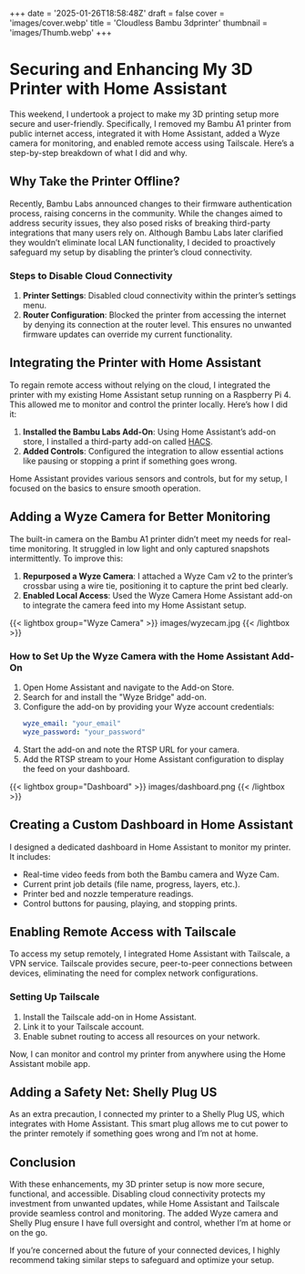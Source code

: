 +++
date = '2025-01-26T18:58:48Z'
draft = false
cover = 'images/cover.webp'
title = 'Cloudless Bambu 3dprinter'
thumbnail = 'images/Thumb.webp'
+++


# Securing and Enhancing My 3D Printer with Home Assistant

This weekend, I undertook a project to make my 3D printing setup more secure and user-friendly. Specifically, I removed my Bambu A1 printer from public internet access, integrated it with Home Assistant, added a Wyze camera for monitoring, and enabled remote access using Tailscale. Here’s a step-by-step breakdown of what I did and why.

## Why Take the Printer Offline?

Recently, Bambu Labs announced changes to their firmware authentication process, raising concerns in the community. While the changes aimed to address security issues, they also posed risks of breaking third-party integrations that many users rely on. Although Bambu Labs later clarified they wouldn’t eliminate local LAN functionality, I decided to proactively safeguard my setup by disabling the printer’s cloud connectivity.

### Steps to Disable Cloud Connectivity
1. **Printer Settings**: Disabled cloud connectivity within the printer’s settings menu.
2. **Router Configuration**: Blocked the printer from accessing the internet by denying its connection at the router level. This ensures no unwanted firmware updates can override my current functionality.

## Integrating the Printer with Home Assistant

To regain remote access without relying on the cloud, I integrated the printer with my existing Home Assistant setup running on a Raspberry Pi 4. This allowed me to monitor and control the printer locally. Here’s how I did it:

1. **Installed the Bambu Labs Add-On**: Using Home Assistant’s add-on store, I installed a third-party add-on called [HACS](https://hacs.xyz/).
2. **Added Controls**: Configured the integration to allow essential actions like pausing or stopping a print if something goes wrong.

Home Assistant provides various sensors and controls, but for my setup, I focused on the basics to ensure smooth operation.

## Adding a Wyze Camera for Better Monitoring

The built-in camera on the Bambu A1 printer didn’t meet my needs for real-time monitoring. It struggled in low light and only captured snapshots intermittently. To improve this:

1. **Repurposed a Wyze Camera**: I attached a Wyze Cam v2 to the printer’s crossbar using a wire tie, positioning it to capture the print bed clearly.
2. **Enabled Local Access**: Used the Wyze Camera Home Assistant add-on to integrate the camera feed into my Home Assistant setup.


{{< lightbox group="Wyze Camera" >}}
    images/wyzecam.jpg
{{< /lightbox >}}

### How to Set Up the Wyze Camera with the Home Assistant Add-On
1. Open Home Assistant and navigate to the Add-on Store.
2. Search for and install the "Wyze Bridge" add-on.
3. Configure the add-on by providing your Wyze account credentials:
   ```yaml
   wyze_email: "your_email"
   wyze_password: "your_password"
   ```
4. Start the add-on and note the RTSP URL for your camera.
5. Add the RTSP stream to your Home Assistant configuration to display the feed on your dashboard.

{{< lightbox group="Dashboard" >}}
    images/dashboard.png
{{< /lightbox >}}

## Creating a Custom Dashboard in Home Assistant

I designed a dedicated dashboard in Home Assistant to monitor my printer. It includes:
- Real-time video feeds from both the Bambu camera and Wyze Cam.
- Current print job details (file name, progress, layers, etc.).
- Printer bed and nozzle temperature readings.
- Control buttons for pausing, playing, and stopping prints.

## Enabling Remote Access with Tailscale

To access my setup remotely, I integrated Home Assistant with Tailscale, a VPN service. Tailscale provides secure, peer-to-peer connections between devices, eliminating the need for complex network configurations.

### Setting Up Tailscale
1. Install the Tailscale add-on in Home Assistant.
2. Link it to your Tailscale account.
3. Enable subnet routing to access all resources on your network.

Now, I can monitor and control my printer from anywhere using the Home Assistant mobile app.

## Adding a Safety Net: Shelly Plug US

As an extra precaution, I connected my printer to a Shelly Plug US, which integrates with Home Assistant. This smart plug allows me to cut power to the printer remotely if something goes wrong and I’m not at home.

## Conclusion

With these enhancements, my 3D printer setup is now more secure, functional, and accessible. Disabling cloud connectivity protects my investment from unwanted updates, while Home Assistant and Tailscale provide seamless control and monitoring. The added Wyze camera and Shelly Plug ensure I have full oversight and control, whether I’m at home or on the go.

If you’re concerned about the future of your connected devices, I highly recommend taking similar steps to safeguard and optimize your setup.

